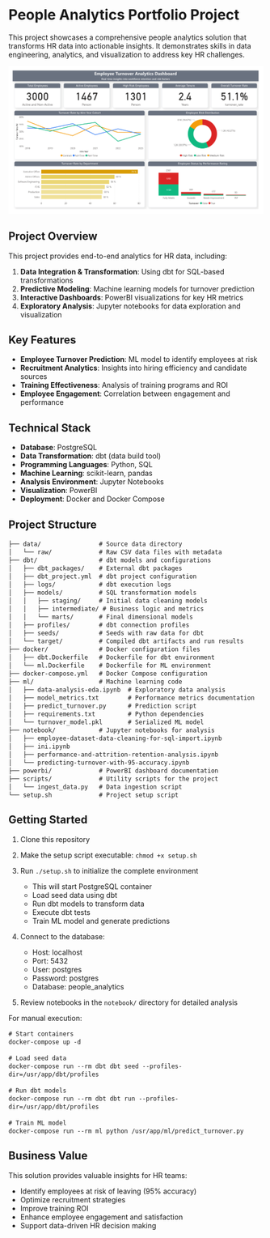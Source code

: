 # People Analytics Portfolio Project

This project showcases a comprehensive people analytics solution that transforms HR data into actionable insights. It demonstrates skills in data engineering, analytics, and visualization to address key HR challenges.

![PowerBI Dashboard Preview](powerbi/preview.png)

## Project Overview

This project provides end-to-end analytics for HR data, including:

1. **Data Integration & Transformation**: Using dbt for SQL-based transformations
2. **Predictive Modeling**: Machine learning models for turnover prediction
3. **Interactive Dashboards**: PowerBI visualizations for key HR metrics
4. **Exploratory Analysis**: Jupyter notebooks for data exploration and visualization

## Key Features

- **Employee Turnover Prediction**: ML model to identify employees at risk
- **Recruitment Analytics**: Insights into hiring efficiency and candidate sources
- **Training Effectiveness**: Analysis of training programs and ROI
- **Employee Engagement**: Correlation between engagement and performance

## Technical Stack

- **Database**: PostgreSQL
- **Data Transformation**: dbt (data build tool)
- **Programming Languages**: Python, SQL
- **Machine Learning**: scikit-learn, pandas
- **Analysis Environment**: Jupyter Notebooks
- **Visualization**: PowerBI
- **Deployment**: Docker and Docker Compose

## Project Structure

```
├── data/                # Source data directory
│   └── raw/             # Raw CSV data files with metadata
├── dbt/                 # dbt models and configurations
│   ├── dbt_packages/    # External dbt packages
│   ├── dbt_project.yml  # dbt project configuration
│   ├── logs/            # dbt execution logs
│   ├── models/          # SQL transformation models
│   │   ├── staging/     # Initial data cleaning models
│   │   ├── intermediate/ # Business logic and metrics
│   │   └── marts/       # Final dimensional models
│   ├── profiles/        # dbt connection profiles
│   ├── seeds/           # Seeds with raw data for dbt
│   └── target/          # Compiled dbt artifacts and run results
├── docker/              # Docker configuration files
│   ├── dbt.Dockerfile   # Dockerfile for dbt environment
│   └── ml.Dockerfile    # Dockerfile for ML environment
├── docker-compose.yml   # Docker Compose configuration
├── ml/                  # Machine learning code
│   ├── data-analysis-eda.ipynb  # Exploratory data analysis
│   ├── model_metrics.txt        # Performance metrics documentation
│   ├── predict_turnover.py      # Prediction script
│   ├── requirements.txt         # Python dependencies
│   └── turnover_model.pkl       # Serialized ML model
├── notebook/            # Jupyter notebooks for analysis
│   ├── employee-dataset-data-cleaning-for-sql-import.ipynb
│   ├── ini.ipynb
│   ├── performance-and-attrition-retention-analysis.ipynb
│   └── predicting-turnover-with-95-accuracy.ipynb
├── powerbi/             # PowerBI dashboard documentation
├── scripts/             # Utility scripts for the project
│   └── ingest_data.py   # Data ingestion script
└── setup.sh             # Project setup script
```

## Getting Started

1. Clone this repository
2. Make the setup script executable: `chmod +x setup.sh`
3. Run `./setup.sh` to initialize the complete environment
   - This will start PostgreSQL container
   - Load seed data using dbt
   - Run dbt models to transform data
   - Execute dbt tests
   - Train ML model and generate predictions

4. Connect to the database:
   - Host: localhost
   - Port: 5432
   - User: postgres
   - Password: postgres
   - Database: people_analytics

5. Review notebooks in the `notebook/` directory for detailed analysis

For manual execution:
```
# Start containers
docker-compose up -d

# Load seed data
docker-compose run --rm dbt dbt seed --profiles-dir=/usr/app/dbt/profiles

# Run dbt models
docker-compose run --rm dbt dbt run --profiles-dir=/usr/app/dbt/profiles

# Train ML model
docker-compose run --rm ml python /usr/app/ml/predict_turnover.py
```

## Business Value

This solution provides valuable insights for HR teams:

- Identify employees at risk of leaving (95% accuracy)
- Optimize recruitment strategies
- Improve training ROI
- Enhance employee engagement and satisfaction
- Support data-driven HR decision making
